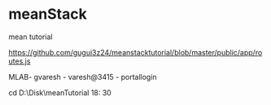 # meanStack
mean tutorial

https://github.com/gugui3z24/meanstacktutorial/blob/master/public/app/routes.js

MLAB- gvaresh - varesh@3415   - portallogin 

 
cd D:\Disk\meanTutorial
18: 30    